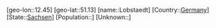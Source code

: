 ﻿---
location: [51.13,12.45]
type: City
tags:
- geo/City


SpocWebEntityId: 32060
isDeleted: false
confidential: public

---
[geo-lon::12.45]
[geo-lat::51.13]
[name::Lobstaedt]
[Country::[Germany](geo/Continent/Europe/Germany.md)]
[State::[Sachsen](geo/Continent/Europe/Germany/Sachsen.md)]
[Population::]
[Unknown::]

